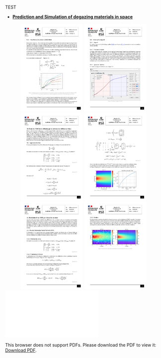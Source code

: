 TEST
- **[Prediction and Simulation of degazing materials in space](./Internships/CNES/CNES_rapport_2024.pdf)**

<div align="center">
    <img width="200vh" src="./Internships/CNES/CNES_rapport_2024-images-34.jpg" />
    <img width="200vh" src="./Internships/CNES/CNES_rapport_2024-images-35.jpg" />
    <img width="200vh" src="./Internships/CNES/CNES_rapport_2024-images-39.jpg" />
    <img width="200vh" src="./Internships/CNES/CNES_rapport_2024-images-40.jpg" />
    <img width="200vh" src="./Internships/CNES/CNES_rapport_2024-images-41.jpg" />
    <img width="200vh" src="./Internships/CNES/CNES_rapport_2024-images-42.jpg" />
</div>

<object data="./Internships/CNES/CNES_rapport_2024.pdf" type="application/pdf" width="700px" height="700px">
    <embed src="./Internships/CNES/CNES_rapport_2024.pdf">
        <p>This browser does not support PDFs. Please download the PDF to view it: <a href="./Internships/CNES/CNES_rapport_2024.pdf">Download PDF</a>.</p>
    </embed>
</object>
